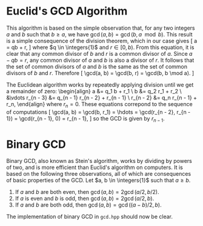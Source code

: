 <!--
  ** File Name: gcd.md
  ** Author:    Aditya Ramesh
  ** Date:      11/28/2014
  ** Contact:   _@adityaramesh.com
-->

# Euclid's GCD Algorithm

This algorithm is based on the simple observation that, for any two integers $a$
and $b$ such that $b \geq a$, we have $\gcd(a, b) = \gcd(b, a \mod b)$. This
result is a simple consequence of the division theorem, which in our case gives
\[
	a = qb + r,
\]
where $q \in \integers{1}$ and $r \in [0, b)$. From this equation, it is clear
that any common divisor of $b$ and $r$ is a common divisor of $a$. Since $a - qb
= r$, any common divisor of $a$ and $b$ is also a divisor of $r$. It follows
that the set of common divisors of $a$ and $b$ is the same as the set of common
divisors of $b$ and $r$. Therefore
\[
	\gcd(a, b) = \gcd(b, r) = \gcd(b, b \mod a).
\]

The Euclidean algorithm works by repeatedly applying division until we get a
remainder of zero:
\begin{align}
	a &= q_1 b + r_1 \\
	b &= q_2  r_1 + r_2 \\
	&\vdots
	r_{n - 3} &= q_{n - 1} r_{n - 2} + r_{n - 1} \\
	r_{n - 2} &= q_n r_{n - 1} + r_n,
\end{align}
where $r_n = 0$. These equations correpond to the sequence of computations
\[
	\gcd(a, b) = \gcd(b, r_1) = \hdots = \gcd(r_{n - 2}, r_{n - 1}) =
	\gcd(r_{n - 1}, 0) = r_{n - 1},
\]
so the GCD is given by $r_{n - 1}$.

# Binary GCD

Binary GCD, also known as Stein's algorithm, works by dividing by powers of two,
and is more efficient than Euclid's algorithm on computers. It is based on the
following three observations, all of which are consequences of basic properties
of the GCD. Let $a, b \in \integers{1}$ such that $a \geq b$.

1. If $a$ and $b$ are both even, then $\gcd(a, b) = 2 \gcd(a / 2, b / 2)$.
2. If $a$ is even and $b$ is odd, then $\gcd(a, b) = 2 \gcd(a / 2, b)$.
3. If $a$ and $b$ are both odd, then $\gcd(a, b) = \gcd((a - b) / 2, b)$.

The implementation of binary GCD in `gcd.hpp` should now be clear.
